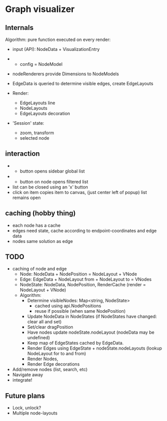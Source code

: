# Graph visualizer

## Internals

Algorithm: pure function executed on every render:
- input (API): NodeData + VisualizationEntry
- + config = NodeModel
- nodeRenderers provide Dimensions to NodeModels
- EdgeData is queried to determine visible edges, create EdgeLayouts
- Render:
  - EdgeLayouts line
  - NodeLayouts
  - EdgeLayouts decoration

- 'Session' state:
  - zoom, transform
  - selected node

## interaction

- + button opens sidebar global list
- + button on node opens filtered list
- list can be closed using an 'x' button
- click on item copies item to canvas, (just center left of popup) list remains open

## caching (hobby thing)

- each node has a cache
- edges need state, cache according to endpoint-coordinates and edge data
- nodes same solution as edge

## TODO

- caching of node and edge
  - Node: NodeData + NodePosition = NodeLayout + VNode
  - Edge: EdgeData + NodeLayout from + NodeLayout to = VNodes
  - NodeState: NodeData, NodePosition, RenderCache (render = NodeLayout + VNode)
  - Algorithm:
    - Determine visibleNodes: Map<string, NodeState>
      - cached using api.NodePositions
      - reuse if possible (when same NodePosition)
    - Update NodeData in NodeStates (if NodeStates have changed: clear all and set)
    - Set/clear dragPosition
    - Have nodes update nodeState.nodeLayout (nodeData may be undefined)
    - Keep map of EdgeStates cached by EdgeData.
    - Render Edges using EdgeState + nodeState.nodeLayouts (lookup NodeLayout for to and from)
    - Render Nodes,
    - Render Edge decorations
- Add/remove nodes (list, search, etc)
- Navigate away
- integrate!

## Future plans
- Lock, unlock?
- Multiple node-layouts
